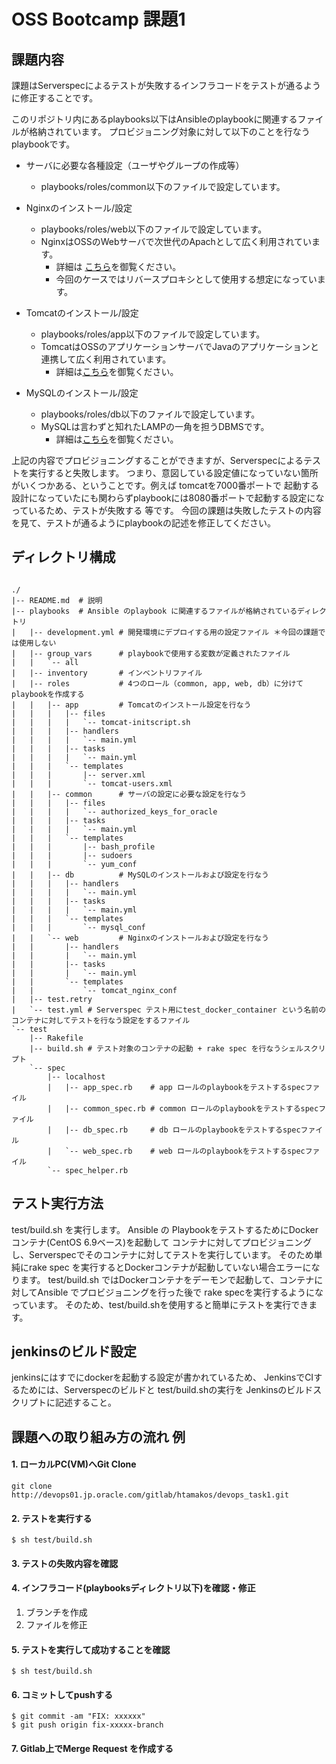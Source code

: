 # OSS Bootcamp 課題1
## 課題内容
課題はServerspecによるテストが失敗するインフラコードをテストが通るように修正することです。

このリポジトリ内にあるplaybooks以下はAnsibleのplaybookに関連するファイルが格納されています。
プロビジョニング対象に対して以下のことを行なうplaybookです。

- サーバに必要な各種設定（ユーザやグループの作成等）
   - playbooks/roles/common以下のファイルで設定しています。

- Nginxのインストール/設定
   - playbooks/roles/web以下のファイルで設定しています。
   - NginxはOSSのWebサーバで次世代のApachとして広く利用されています。
     - 詳細は [こちら](https://nginx.org/en/)を御覧ください。
     - 今回のケースではリバースプロキシとして使用する想定になっています。

- Tomcatのインストール/設定
   - playbooks/roles/app以下のファイルで設定しています。
   - TomcatはOSSのアプリケーションサーバでJavaのアプリケーションと連携して広く利用されています。
     - 詳細は[こちら](http://tomcat.apache.org/)を御覧ください。

- MySQLのインストール/設定
   - playbooks/roles/db以下のファイルで設定しています。
   - MySQLは言わずと知れたLAMPの一角を担うDBMSです。
     - 詳細は[こちら](https://www.mysql.com/jp/)を御覧ください。

上記の内容でプロビジョニングすることができますが、Serverspecによるテストを実行すると失敗します。
つまり、意図している設定値になっていない箇所がいくつかある、ということです。例えば tomcatを7000番ポートで
起動する設計になっていたにも関わらずplaybookには8080番ポートで起動する設定になっているため、テストが失敗する
等です。
今回の課題は失敗したテストの内容を見て、テストが通るようにplaybookの記述を修正してください。

## ディレクトリ構成

```

./
|-- README.md  # 説明
|-- playbooks  # Ansible のplaybook に関連するファイルが格納されているディレクトリ
|   |-- development.yml # 開発環境にデプロイする用の設定ファイル ＊今回の課題では使用しない
|   |-- group_vars      # playbookで使用する変数が定義されたファイル
|   |   `-- all
|   |-- inventory       # インベントリファイル
|   |-- roles           # 4つのロール（common, app, web, db）に分けてplaybookを作成する
|   |   |-- app         # Tomcatのインストール設定を行なう
|   |   |   |-- files
|   |   |   |   `-- tomcat-initscript.sh
|   |   |   |-- handlers
|   |   |   |   `-- main.yml
|   |   |   |-- tasks
|   |   |   |   `-- main.yml
|   |   |   `-- templates
|   |   |       |-- server.xml
|   |   |       `-- tomcat-users.xml
|   |   |-- common      # サーバの設定に必要な設定を行なう
|   |   |   |-- files
|   |   |   |   `-- authorized_keys_for_oracle
|   |   |   |-- tasks
|   |   |   |   `-- main.yml
|   |   |   `-- templates
|   |   |       |-- bash_profile
|   |   |       |-- sudoers
|   |   |       `-- yum_conf
|   |   |-- db          # MySQLのインストールおよび設定を行なう
|   |   |   |-- handlers
|   |   |   |   `-- main.yml
|   |   |   |-- tasks
|   |   |   |   `-- main.yml
|   |   |   `-- templates
|   |   |       `-- mysql_conf
|   |   `-- web         # Nginxのインストールおよび設定を行なう
|   |       |-- handlers
|   |       |   `-- main.yml
|   |       |-- tasks
|   |       |   `-- main.yml
|   |       `-- templates
|   |           `-- tomcat_nginx_conf
|   |-- test.retry
|   `-- test.yml # Serverspec テスト用にtest_docker_container という名前のコンテナに対してテストを行なう設定をするファイル
`-- test
    |-- Rakefile
    |-- build.sh # テスト対象のコンテナの起動 + rake spec を行なうシェルスクリプト
    `-- spec
        |-- localhost
        |   |-- app_spec.rb    # app ロールのplaybookをテストするspecファイル
        |   |-- common_spec.rb # common ロールのplaybookをテストするspecファイル
        |   |-- db_spec.rb     # db ロールのplaybookをテストするspecファイル
        |   `-- web_spec.rb    # web ロールのplaybookをテストするspecファイル
        `-- spec_helper.rb

```

## テスト実行方法

test/build.sh を実行します。
Ansible の PlaybookをテストするためにDockerコンテナ(CentOS 6.9ベース)を起動して
コンテナに対してプロビジョニングし、Serverspecでそのコンテナに対してテストを実行しています。
そのため単純にrake spec を実行するとDockerコンテナが起動していない場合エラーになります。
test/build.sh ではDockerコンテナをデーモンで起動して、コンテナに対してAnsible でプロビジョニングを行った後で
rake specを実行するようになっています。
そのため、test/build.shを使用すると簡単にテストを実行できます。


## jenkinsのビルド設定

jenkinsにはすでにdockerを起動する設定が書かれているため、
JenkinsでCIするためには、Serverspecのビルドと test/build.shの実行を
Jenkinsのビルドスクリプトに記述すること。

## 課題への取り組み方の流れ 例

#### 1. ローカルPC(VM)へGit Clone

```
git clone http://devops01.jp.oracle.com/gitlab/htamakos/devops_task1.git
```

#### 2. テストを実行する

```
$ sh test/build.sh
```

#### 3. テストの失敗内容を確認

#### 4. インフラコード(playbooksディレクトリ以下)を確認・修正

1. ブランチを作成
2. ファイルを修正

#### 5. テストを実行して成功することを確認

```
$ sh test/build.sh
```

#### 6. コミットしてpushする

```
$ git commit -am "FIX: xxxxxx"
$ git push origin fix-xxxxx-branch
```

#### 7. Gitlab上でMerge Request を作成する
